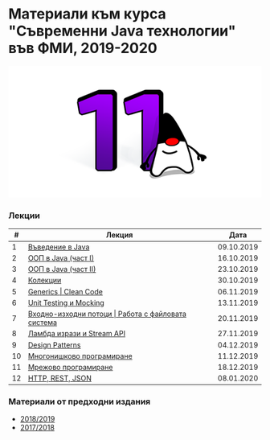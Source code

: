 # Материали към курса "Съвременни Java технологии" във ФМИ, 2019-2020

![Java 11](images/java-logo.png?raw=true)

### Лекции

| # | Лекция                                                                                                           | Дата       |
|---| ---------------------------------------------------------------------------------------------------------------- |:----------:|
| 1 | [Въведение в Java](https://gitpitch.com/fmi/java-course?p=01-intro-to-java/lecture/) | 09.10.2019 |
| 2 | [ООП в Java (част I)](https://gitpitch.com/fmi/java-course?p=02-oop-in-java-i/lecture/) | 16.10.2019 |
| 3 | [ООП в Java (част II)](https://gitpitch.com/fmi/java-course?p=03-oop-in-java-ii/lecture/) | 23.10.2019 |
| 4 | [Колекции](https://gitpitch.com/fmi/java-course?p=04-collections/lecture/) | 30.10.2019 |
| 5 | [Generics \| Clean Code](https://gitpitch.com/fmi/java-course?p=05-generics/lecture/) | 06.11.2019 |
| 6 | [Unit Testing и Mocking](https://gitpitch.com/fmi/java-course?p=06-unit-testing-and-mocking/lecture/) | 13.11.2019 |
| 7 | [Входно-изходни потоци \| Работа с файловата система](https://gitpitch.com/fmi/java-course?p=07-io-streams-files/lecture/) | 20.11.2019 |
| 8 | [Ламбда изрази и Stream API](https://gitpitch.com/fmi/java-course?p=08-lambdas-and-stream-api/lecture/) | 27.11.2019 |
| 9 | [Design Patterns](https://gitpitch.com/fmi/java-course?p=09-design-patterns/lecture/) | 04.12.2019 |
| 10 | [Многонишково програмиране](https://gitpitch.com/fmi/java-course?p=10-threads/lecture/) | 11.12.2019 |
| 11 | [Мрежово програмиране](https://gitpitch.com/fmi/java-course?p=11-network/lecture/) | 18.12.2019 |
| 12 | [HTTP, REST, JSON](https://gitpitch.com/fmi/java-course?p=12-http-rest/lecture/) | 08.01.2020 |

### Материали от предходни издания

- [2018/2019](https://github.com/fmi/java-course/tree/mjt-2018-2019)
- [2017/2018](https://github.com/fmi/java-course/tree/mjt-2017-2018)
